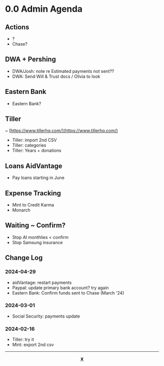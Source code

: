 # 0.0 Admin Agenda

## Actions

* ?
* Chase?

## DWA + Pershing

* DWA/Josh: note re Estimated payments not sent??
* DWA: Send Will & Trust docs / Olivia to look

## Eastern Bank

* Eastern Bank?

## Tiller

~ [https://www.tillerhq.com/](https://www.tillerhq.com/)

* Tiller: import 2nd CSV
* Tiller: categories 
* Tiller: Years + donations

## Loans AidVantage

* Pay loans starting in June

## Expense Tracking

* Mint to Credit Karma
* Monarch

## Waiting ~ Confirm?

* Stop AI monthlies < confirm
* Stop Samsung insurance

## Change Log

### 2024-04-29

* aidVantage: restart payments
* Paypal: update primary bank account? try again
* Eastern Bank: Confirm funds sent to Chase (March '24)

### 2024-03-01

* Social Security: payments update

### 2024-02-16

* Tiller: try it 
* Mint: export 2nd csv

***

<center title="Hello! Click me to go up to the top"><a class="aDingbat" href="javascript:window.scrollTo(0,0);">❦</a></center>